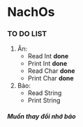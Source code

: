 # NachOs
### TO DO LIST
1. Ân:
	* Read Int   **done**
	* Print Int **done**
	* Read Char **done**
	* Print Char **done**
2. Bảo:
	* Read String
	* Print String 
##### Muốn thay đổi nhớ báo 
